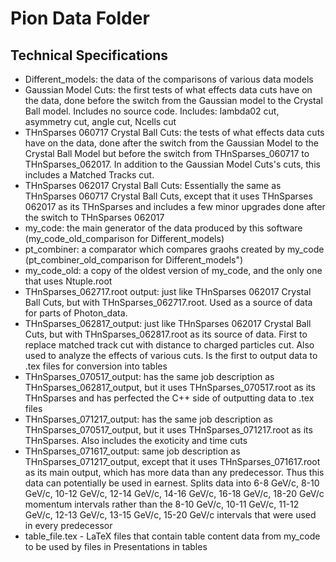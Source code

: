 # Pion Data Folder
## Technical Specifications
- Different_models: the data of the comparisons of various data models
- Gaussian Model Cuts: the first tests of what effects data cuts have on the data, done before the switch from the Gaussian model to the Crystal Ball model. Includes no source code. Includes: lambda02 cut, asymmetry cut, angle cut, Ncells cut
- THnSparses 060717 Crystal Ball Cuts: the tests of what effects data cuts have on the data, done after the switch from the Gaussian Model to the Crystal Ball Model but before the switch from THnSparses_060717 to THnSparses_062017. In addition to the Gaussian Model Cuts's cuts, this includes a Matched Tracks cut. 
- THnSparses 062017 Crystal Ball Cuts: Essentially the same as THnSparses 060717 Crystal Ball Cuts, except that it uses THnSparses 062017 as its THnSparses and includes a few minor upgrades done after the switch to THnSparses 062017
- my_code: the main generator of the data produced by this software (my_code_old_comparison for Different_models)
- pt_combiner: a comparator which compares graohs created by my_code (pt_combiner_old_comparison for Different_models")
- my_code_old: a copy of the oldest version of my_code, and the only one that uses Ntuple.root
- THnSparses_062717.root output: just like THnSparses 062017 Crystal Ball Cuts, but with THnSparses_062717.root. Used as a source of data for parts of Photon_data.
- THnSparses_062817_output: just like THnSparses 062017 Crystal Ball Cuts, but with THnSparses_062817.root as its source of data. First to replace matched track cut with distance to charged particles cut. Also used to analyze the effects of various cuts. Is the first to output data to .tex files for conversion into tables
- THnSparses_070517_output: has the same job description as THnSparses_062817_output, but it uses THnSparses_070517.root as its THnSparses and has perfected the C++ side of outputting data to .tex files
- THnSparses_071217_output: has the same job description as THnSparses_070517_output, but it uses THnSparses_071217.root as its THnSparses. Also includes the exoticity and time cuts
- THnSparses_071617_output: same job description as THnSparses_071217_output, except that it uses THnSparses_071617.root as its main output, which has more data than any predecessor. Thus this data can potentially be used in earnest. Splits data into 6-8 GeV/c, 8-10 GeV/c, 10-12 GeV/c, 12-14 GeV/c, 14-16 GeV/c, 16-18 GeV/c, 18-20 GeV/c momentum intervals rather than the 8-10 GeV/c, 10-11 GeV/c, 11-12 GeV/c, 12-13 GeV/c, 13-15 GeV/c, 15-20 GeV/c intervals that were used in every predecessor
- table_file<other name parts go here>.tex - LaTeX files that contain table content data from my_code to be used by files in Presentations in tables
